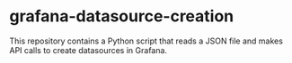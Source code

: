 # grafana-datasource-creation
This repository contains a Python script that reads a JSON file and makes API calls to create datasources in Grafana.
